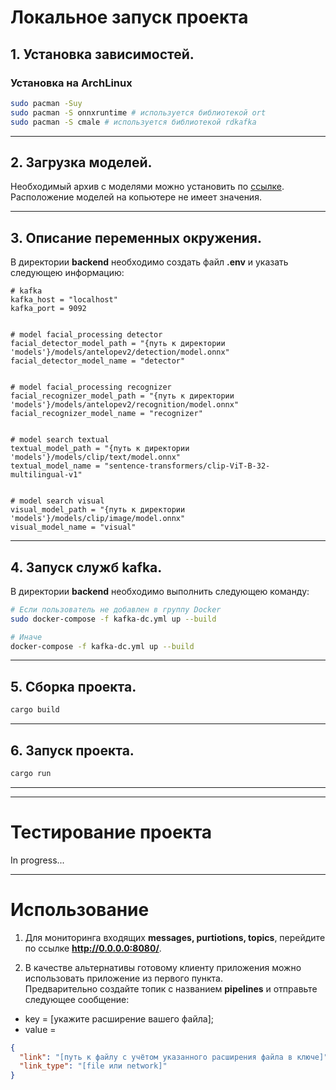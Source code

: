 # Локальное запуск проекта


## 1. Установка зависимостей.

### Установка на ArchLinux
``` zsh
sudo pacman -Suy
sudo pacman -S onnxruntime # используется библиотекой ort
sudo pacman -S cmale # используется библиотекой rdkafka
```

---

## 2. Загрузка моделей.

Необходимый архив с моделями можно установить по [ссылке](https://disk.yandex.ru/d/10OegiujsUYQ1A).\
Расположение моделей на копьютере не имеет значения.

---

## 3. Описание переменных окружения.

В директории **backend** необходимо создать файл **.env** и указать следующею информацию:

``` .env
# kafka
kafka_host = "localhost"
kafka_port = 9092


# model facial_processing detector
facial_detector_model_path = "{путь к директории 'models'}/models/antelopev2/detection/model.onnx"
facial_detector_model_name = "detector"


# model facial_processing recognizer
facial_recognizer_model_path = "{путь к директории 'models'}/models/antelopev2/recognition/model.onnx"
facial_recognizer_model_name = "recognizer"


# model search textual
textual_model_path = "{путь к директории 'models'}/models/clip/text/model.onnx"
textual_model_name = "sentence-transformers/clip-ViT-B-32-multilingual-v1"


# model search visual
visual_model_path = "{путь к директории 'models'}/models/clip/image/model.onnx"
visual_model_name = "visual"

```

---

## 4. Запуск служб kafka.
В директории **backend** необходимо выполнить следующею команду:
``` zsh
# Если пользователь не добавлен в группу Docker
sudo docker-compose -f kafka-dc.yml up --build

# Иначе
docker-compose -f kafka-dc.yml up --build
```


---

## 5. Сборка проекта.

``` zsh
cargo build
```

---

## 6. Запуск проекта.

``` zsh
cargo run
```

---
---

# Тестирование проекта

In progress...


---


# Использование

1) Для мониторинга входящих **messages, purtiotions, topics**, перейдите по ссылке **http://0.0.0.0:8080/**.

2) В качестве альтернативы готовому клиенту приложения можно использовать приложение из первого пункта. \
Предварительно создайте топик с названием **pipelines** и отправьте следующее сообщение:
- key = [укажите расширение вашего файла];
- value =
``` json
{
  "link": "[путь к файлу с учётом указанного расширения файла в ключе]",
  "link_type": "[file или network]"
}
```
